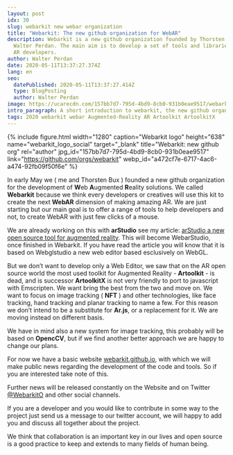 ```yaml
---
layout: post
idx: 30
slug: webarkit new webar organization
title: "Webarkit: The new github organization for WebAR"
description: Webarkit is a new github organization founded by Thorsten Bux and
  Walter Perdan. The main aim is to develop a set of tools and libraries to help
  AR developers.
author: Walter Perdan
date: 2020-05-11T13:37:27.374Z
lang: en
seo:
  datePublished: 2020-05-11T13:37:27.414Z
  type: BlogPosting
  author: Walter Perdan
image: https://ucarecdn.com/157bb7d7-795d-4bd9-8cb0-931b0eae9517/webarkit_logo_social.jpg
intro_paragraph: A short introduction to webarkit, the new github organization for the WebAR.
tags: 2020 webarkit webar Augmented-Reality AR Artoolkit ArtoolkitX
---
```

{% include figure.html width="1280" caption="Webarkit logo" height="638" name="webarkit_logo_social" target="_blank" title="Webarkit: new github org" rel="author" jpg_id="157bb7d7-795d-4bd9-8cb0-931b0eae9517" link="https://github.com/orgs/webarkit" webp_id="a472cf7e-6717-4ac6-a474-92fb09f50f6e" %}

In early May we ( me and Thorsten Bux ) founded a new github organization for the development of **W**eb **A**ugmented **R**eality solutions. We called **Webarkit** because we think every developers or creatives will use this kit to create the next **WebAR** dimension of making amazing AR. We are just starting but our main goal is to offer a range of tools to help developers and not, to create WebAR with just few clicks of a mouse.

We are already working on this with **arStudio** see my article: [arStudio a new open source tool for augmented reality](https://www.kalwaltart.com/blog/2020/02/08/arstudio-new-open-source-tool-augmented-reality/). This will become WebarStudio, once finished in Webarkit. If you have read the article you will know that it is based on Webglstudio a new web editor based esclusively on WebGL.

But we don’t want to develop only a Web Editor, we saw that on the AR open source world the most used toolkit for Augmented Reality - **Artoolkit** - is dead, and is successor **ArtoolkitX** is not very friendly to port to javascript with Emscripten. We want bring the best from the two and move on. We want to focus on image tracking ( **NFT** ) and other technologies, like face tracking, hand tracking and planar tracking to name a few. For this reason we don’t intend to be a substitute for **Ar.js**, or a replacement for it. We are moving instead on different basis.

We have in mind also a new system for image tracking, this probably will be based on **OpencCV**, but if we find another better approach we are happy to change our plans.

For now we have a basic website [webarkit.github.io](https://webarkit.github.io/), with which we will make public news regarding the development of the code and tools. So if you are interested take note of this.

Further news will be released constantly on the Website and on Twitter [@WebarkitO](https://twitter.com/WebarkitO) and other social channels.

If you are a developer and you would like to contribute in some way to the project just send us a message to our twitter account, we will happy to add you and discuss all together about the project.

We think that collaboration is an important key in our lives and open source is a good practice to keep and extends to many fields of human being.